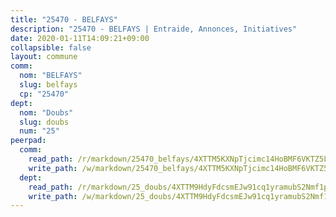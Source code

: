 ```yaml
---
title: "25470 - BELFAYS"
description: "25470 - BELFAYS | Entraide, Annonces, Initiatives"
date: 2020-01-11T14:09:21+09:00
collapsible: false
layout: commune
comm:
  nom: "BELFAYS"
  slug: belfays
  cp: "25470"
dept:
  nom: "Doubs"
  slug: doubs
  num: "25"
peerpad:
  comm:
    read_path: /r/markdown/25470_belfays/4XTTM5KXNpTjcimc14HoBMF6VKTZ5LHDkhRU31FSbQ7kpJvmw
    write_path: /w/markdown/25470_belfays/4XTTM5KXNpTjcimc14HoBMF6VKTZ5LHDkhRU31FSbQ7kpJvmw-K3TgTnqjLqxioZchRUdC51Xr4SpnGcmoMAxFvwrSD4cr3YXCESKQzSzSQoYgoB1PDqYfce7yEJhW6WzJXrdxzAHt99X7Yo3f6wj6b8F9pv5qMXsC8AcbjVYavV6QYRnoxU9cPAJV
  dept:
    read_path: /r/markdown/25_doubs/4XTTM9HdyFdcsmEJw91cq1yramubS2Nmf1ps2s84xcMxY74Zv
    write_path: /w/markdown/25_doubs/4XTTM9HdyFdcsmEJw91cq1yramubS2Nmf1ps2s84xcMxY74Zv-K3TgURza6A4QY75MscA2g52nUX9tjMQaHW9mgBSgyRKNNp3M6gkaXA9iDDtpbSx22mTSZbQLYS1izbwsznz8e9u5BERCmGKxZ379xV2nAaDe1bGyxrjytc7G1EcbGtknRFYQ1Lxp
---
```


